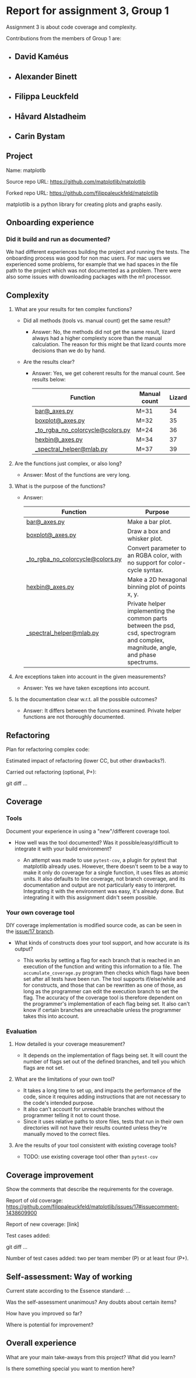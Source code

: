 # Report for assignment 3, Group 1

Assignment 3 is about code coverage and complexity.

Contributions from the members of Group 1 are:

- David Kaméus
    -
- Alexander Binett
    -
- Filippa Leuckfeld
    -
- Håvard Alstadheim
    -
- Carin Bystam
    -

## Project

Name: matplotlb

Source repo URL: https://github.com/matplotlib/matplotlib

Forked repo URL: https://github.com/filippaleuckfeld/matplotlib

matplotlib is a python library for creating plots and graphs easily.

## Onboarding experience

### Did it build and run as documented?

We had different experiences building the project and running the tests. The onboarding process was good for non mac users. For mac users we experienced some problems, for example that we had spaces in the file path to the project which was not documented as a problem. There were also some issues with downloading packages with the m1 processor.

## Complexity

1. What are your results for ten complex functions?
   * Did all methods (tools vs. manual count) get the same result?

        * Answer: No, the methods did not get the same result, lizard always had a higher complexty score than the manual calculation. The reason for this might be that lizard counts more decisions than we do by hand.

    * Are the results clear?

        * Answer: Yes, we get coherent results for the manual count. See results below:

            |Function | Manual count | Lizard |
            |---------|--------------|--------|
            |bar@_axes.py|M=31|34|
            |boxplot@_axes.py|M=32|35|
            |_to_rgba_no_colorcycle@colors.py|M=24|36|
            |hexbin@_axes.py|M=34|37|
            |_spectral_helper@mlab.py|M=37|39|

2. Are the functions just complex, or also long?

    * Answer: Most of the functions are very long.

3. What is the purpose of the functions?

    * Answer:

        |Function | Purpose |
        |---------|---------|
        |bar@_axes.py|Make a bar plot.|
        |boxplot@_axes.py|Draw a box and whisker plot.|
        |_to_rgba_no_colorcycle@colors.py|Convert parameter to an RGBA color, with no support for color-cycle syntax.|
        |hexbin@_axes.py|Make a 2D hexagonal binning plot of points x, y.|
        |_spectral_helper@mlab.py|Private helper implementing the common parts between the psd, csd, spectrogram and complex, magnitude, angle, and phase spectrums.|
4. Are exceptions taken into account in the given measurements?

    * Answer: Yes we have taken exceptions into account.

5. Is the documentation clear w.r.t. all the possible outcomes?

    * Answer: It differs between the functions examined. Private helper functions are not thoroughly documented.

## Refactoring

Plan for refactoring complex code:

Estimated impact of refactoring (lower CC, but other drawbacks?).

Carried out refactoring (optional, P+):

git diff ...

## Coverage

### Tools

Document your experience in using a "new"/different coverage tool.

- How well was the tool documented? Was it possible/easy/difficult to
integrate it with your build environment?

    - An attempt was made to use `pytest-cov`, a plugin for pytest that matplotlib already uses. However, there doesn't seem to be a way to make it only do coverage for a single function, it uses files as atomic units. It also defaults to line coverage, not branch coverage, and its documentation and output are not particularly easy to interpret.
Integrating it with the environment was easy, it's already done. But integrating it with this assignment didn't seem possible.

### Your own coverage tool

DIY coverage implementation is modified source code, as can be seen in the [issue/17 branch](https://github.com/filippaleuckfeld/matplotlib/tree/issue/17).

- What kinds of constructs does your tool support, and how accurate is
its output?

    - This works by setting a flag for each branch that is reached in an execution of the function and writing this information to a file.
    The `accumulate_coverage.py` program then checks which flags have been set after all tests have been run. 
    The tool supports if/else/while and for constructs, and those that can be rewritten as one of those, as long as the programmer can edit the execution branch to set the flag.
    The accuracy of the coverage tool is therefore dependent on the programmer's implementation of each flag being set. It also can't know if certain branches are unreachable unless the programmer takes this into account.

### Evaluation

1. How detailed is your coverage measurement?
    * It depends on the implementation of flags being set. It will count the number of flags set out of the defined branches, and tell you which flags are not set.

2. What are the limitations of your own tool?
    * It takes a long time to set up, and impacts the performance of the code, since it requires adding instructions that are not necessary to the code's intended purpose.
    * It also can't account for unreachable branches without the programmer telling it not to count those.
    * Since it uses relative paths to store files, tests that run in their own directories will not have their results counted unless they're manually moved to the correct files.

3. Are the results of your tool consistent with existing coverage tools?
    * TODO: use existing coverage tool other than `pytest-cov`

## Coverage improvement

Show the comments that describe the requirements for the coverage.

Report of old coverage: https://github.com/filippaleuckfeld/matplotlib/issues/17#issuecomment-1438609900

Report of new coverage: [link]

Test cases added:

git diff ...

Number of test cases added: two per team member (P) or at least four (P+).

## Self-assessment: Way of working

Current state according to the Essence standard: ...

Was the self-assessment unanimous? Any doubts about certain items?

How have you improved so far?

Where is potential for improvement?

## Overall experience

What are your main take-aways from this project? What did you learn?

Is there something special you want to mention here?
